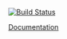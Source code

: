 [![Build Status](https://travis-ci.com/pamelazoe/staq.svg?branch=develop)](https://travis-ci.com/pamelazoe/staq)

[Documentation](https://staq-docs-pamelazoe.vercel.app)
